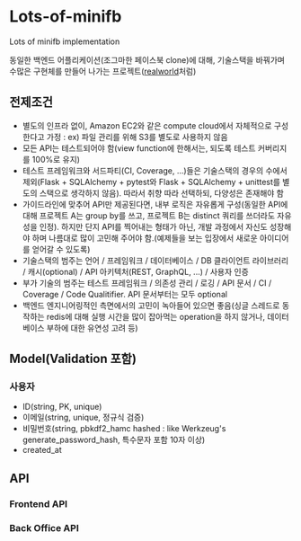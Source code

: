 # Lots-of-minifb
Lots of minifb implementation

동일한 백엔드 어플리케이션(조그마한 페이스북 clone)에 대해, 기술스택을 바꿔가며 수많은 구현체를 만들어 나가는 프로젝트([realworld](https://github.com/gothinkster/realworld)처럼)

## 전제조건
- 별도의 인프라 없이, Amazon EC2와 같은 compute cloud에서 자체적으로 구성한다고 가정 : ex) 파일 관리를 위해 S3를 별도로 사용하지 않음
- 모든 API는 테스트되어야 함(view function에 한해서는, 되도록 테스트 커버리지를 100%로 유지)
- 테스트 프레임워크와 서드파티(CI, Coverage, ...)들은 기술스택의 경우의 수에서 제외(Flask + SQLAlchemy + pytest와 Flask + SQLAlchemy + unittest를 별도의 스택으로 생각하지 않음). 따라서 취향 따라 선택하되, 다양성은 존재해야 함
- 가이드라인에 맞추어 API만 제공된다면, 내부 로직은 자유롭게 구성(동일한 API에 대해 프로젝트 A는 group by를 쓰고, 프로젝트 B는 distinct 쿼리를 쓰더라도 자유성을 인정). 하지만 단지 API를 찍어내는 형태가 아닌, 개발 과정에서 자신도 성장해야 하며 나름대로 많이 고민해 주어야 함.(예제들을 보는 입장에서 새로운 아이디어를 얻어갈 수 있도록)
- 기술스택의 범주는 언어 / 프레임워크 / 데이터베이스 / DB 클라이언트 라이브러리 / 캐시(optional) / API 아키텍처(REST, GraphQL, ...) / 사용자 인증
- 부가 기술의 범주는 테스트 프레임워크 / 의존성 관리 / 로깅 / API 문서 / CI / Coverage / Code Qualitifier. API 문서부터는 모두 optional
- 백엔드 엔지니어링적인 측면에서의 고민이 녹아들어 있으면 좋음(싱글 스레드로 동작하는 redis에 대해 실행 시간을 많이 잡아먹는 operation을 하지 않거나, 데이터베이스 부하에 대한 유연성 고려 등)

## Model(Validation 포함)
### 사용자
- ID(string, PK, unique)
- 이메일(string, unique, 정규식 검증)
- 비밀번호(string, pbkdf2_hamc hashed : like Werkzeug's generate_password_hash, 특수문자 포함 10자 이상)
- created_at

## API
### Frontend API
### Back Office API

## 
